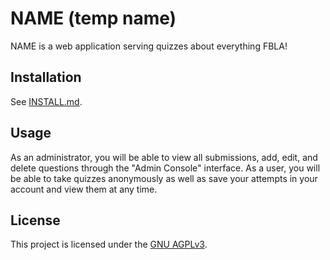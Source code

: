 # NAME (temp name)
NAME is a web application serving quizzes about everything FBLA!

## Installation
See [INSTALL.md](INSTALL.md).

## Usage
As an administrator, you will be able to view all submissions, add, edit, and delete questions
through the "Admin Console" interface. As a user, you will be able to take quizzes anonymously as
well as save your attempts in your account and view them at any time.

## License
This project is licensed under the [GNU AGPLv3](LICENSE).
